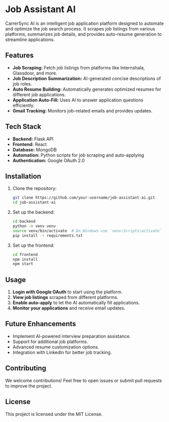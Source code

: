   # Job Assistant AI

CarrerSync AI is an intelligent job application platform designed to automate and optimize the job search process. It scrapes job listings from various platforms, summarizes job details, and provides auto-resume generation to streamline applications.

## Features

- **Job Scraping:** Fetch job listings from platforms like Internshala, Glassdoor, and more.
- **Job Description Summarization:** AI-generated concise descriptions of job roles.
- **Auto Resume Building:** Automatically generates optimized resumes for different job applications.
- **Application Auto-Fill:** Uses AI to answer application questions efficiently.
- **Gmail Tracking:** Monitors job-related emails and provides updates.

## Tech Stack

- **Backend:** Flask API
- **Frontend:** React
- **Database:** MongoDB
- **Automation:** Python scripts for job scraping and auto-applying
- **Authentication:** Google OAuth 2.0

## Installation

1. Clone the repository:
   ```bash
   git clone https://github.com/your-username/job-assistant-ai.git
   cd job-assistant-ai
   ```

2. Set up the backend:
   ```bash
   cd backend
   python -m venv venv
   source venv/bin/activate  # On Windows use `venv\Scripts\activate`
   pip install -r requirements.txt
   ```

3. Set up the frontend:
   ```bash
   cd frontend
   npm install
   npm start
   ```

## Usage

1. **Login with Google OAuth** to start using the platform.
2. **View job listings** scraped from different platforms.
3. **Enable auto-apply** to let the AI automatically fill applications.
4. **Monitor your applications** and receive email updates.

## Future Enhancements

- Implement AI-powered interview preparation assistance.
- Support for additional job platforms.
- Advanced resume customization options.
- Integration with LinkedIn for better job tracking.

## Contributing

We welcome contributions! Feel free to open issues or submit pull requests to improve the project.

## License

This project is licensed under the MIT License.


